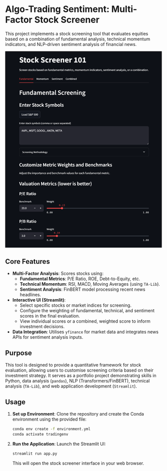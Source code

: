 # Algo-Trading Sentiment: Multi-Factor Stock Screener

This project implements a stock screening tool that evaluates equities based on a combination of fundamental analysis, technical momentum indicators, and NLP-driven sentiment analysis of financial news.

<img src="./assets/UI_snapshot.png" alt="Stock Screener UI Screenshot" width="600"/> <!-- Example with width set -->

## Core Features

*   **Multi-Factor Analysis**: Scores stocks using:
    *   **Fundamental Metrics**: P/E Ratio, ROE, Debt-to-Equity, etc.
    *   **Technical Momentum**: RSI, MACD, Moving Averages (using `TA-Lib`).
    *   **Sentiment Analysis**: FinBERT model processing recent news headlines.
*   **Interactive UI (Streamlit)**:
    *   Select specific stocks or market indices for screening.
    *   Configure the weighting of fundamental, technical, and sentiment scores in the final evaluation.
    *   View individual scores or a combined, weighted score to inform investment decisions.
*   **Data Integration**: Utilises `yfinance` for market data and integrates news APIs for sentiment analysis inputs.

## Purpose

This tool is designed to provide a quantitative framework for stock evaluation, allowing users to customise screening criteria based on their investment strategy. It serves as a portfolio project demonstrating skills in Python, data analysis (`pandas`), NLP (Transformers/FinBERT), technical analysis (`TA-Lib`), and web application development (`Streamlit`).

## Usage

1.  **Set up Environment**: Clone the repository and create the Conda environment using the provided file:
    ```bash
    conda env create -f environment.yml
    conda activate tradingenv
    ```
2.  **Run the Application**: Launch the Streamlit UI:
    ```bash
    streamlit run app.py
    ```
    This will open the stock screener interface in your web browser.